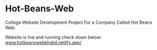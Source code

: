 # Hot-Beans-Web
College Website Development Project For a Company Called Hot Beans Web.

Website is live and running check down below:
www.hotbeanswebkhalid.netlify.app/
